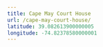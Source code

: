 ```yaml
---
title: Cape May Court House
url: /cape-may-court-house/
latitude: 39.082613900000005
longitude: -74.82378580000001
---
```


